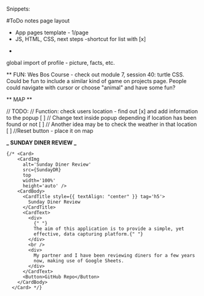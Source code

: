 Snippets:

#ToDo notes page layout

- App pages template - 1/page
- JS, HTML, CSS, next steps
  -shortcut for list with [x]

*

global import of profile - picture, facts, etc.

\*\* FUN: Wes Bos Course - check out module 7, session 40: turtle CSS. Could be fun to include a similar kind of game on projects page. People could navigate with cursor or choose "animal" and have some fun?

** MAP **

// TODO:
// Function: check users location - find out [x] and add information to the popup [ ]
// Change text inside popup depending if location has been found or not [ ]
// Another idea may be to check the weather in that location [ ]
//Reset button - place it on map

**_ SUNDAY DINER REVIEW _**

    {/* <Card>
        <CardImg
          alt='Sunday Diner Review'
          src={SundayDR}
          top
          width='100%'
          height='auto' />
        <CardBody>
          <CardTitle style={{ textAlign: "center" }} tag='h5'>
            Sunday Diner Review
          </CardTitle>
          <CardText>
            <div>
              {" "}
              The aim of this application is to provide a simple, yet
              effective, data capturing platform.{" "}
            </div>
            <br />
            <div>
              My partner and I have been reviewing diners for a few years
              now, making use of Google Sheets.
            </div>
          </CardText>
          <Button>GitHub Repo</Button>
        </CardBody>
      </Card> */}
